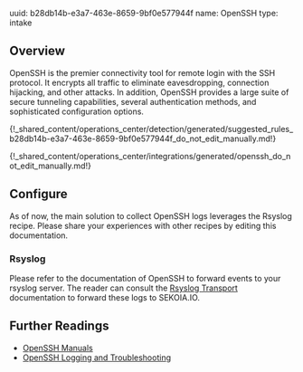 uuid: b28db14b-e3a7-463e-8659-9bf0e577944f
name: OpenSSH
type: intake

## Overview
OpenSSH is the premier connectivity tool for remote login with the SSH protocol. It encrypts all traffic to eliminate eavesdropping, connection hijacking, and other attacks. In addition, OpenSSH provides a large suite of secure tunneling capabilities, several authentication methods, and sophisticated configuration options.

{!_shared_content/operations_center/detection/generated/suggested_rules_b28db14b-e3a7-463e-8659-9bf0e577944f_do_not_edit_manually.md!}

{!_shared_content/operations_center/integrations/generated/openssh_do_not_edit_manually.md!}

## Configure

As of now, the main solution to collect OpenSSH logs leverages the Rsyslog recipe. Please share your experiences with other recipes by editing this documentation.

### Rsyslog

Please refer to the documentation of OpenSSH to forward events to your rsyslog server. The reader can consult the [Rsyslog Transport](../../../ingestion_methods/rsyslog/) documentation to forward these logs to SEKOIA.IO.

## Further Readings

- [OpenSSH Manuals](https://www.openssh.com/manual.html)
- [OpenSSH Logging and Troubleshooting](https://en.wikibooks.org/wiki/OpenSSH/Logging_and_Troubleshooting)
